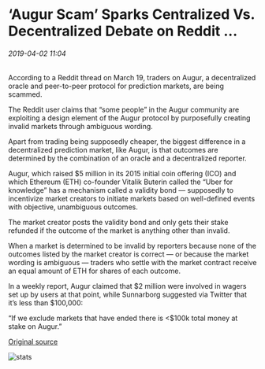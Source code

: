 # ‘Augur Scam’ Sparks Centralized Vs. Decentralized Debate on Reddit ...

###### 2019-04-02 11:04

According to a Reddit thread on March 19, traders on Augur, a decentralized oracle and peer-to-peer protocol for prediction markets, are being scammed.

The Reddit user claims that “some people” in the Augur community are exploiting a design element of the Augur protocol by purposefully creating invalid markets through ambiguous wording.

Apart from trading being supposedly cheaper, the biggest difference in a decentralized prediction market, like Augur, is that outcomes are determined by the combination of an oracle and a decentralized reporter.

Augur, which raised $5 million in its 2015 initial coin offering (ICO) and which Ethereum (ETH) co-founder Vitalik Buterin called the “Uber for knowledge” has a mechanism called a validity bond — supposedly to incentivize market creators to initiate markets based on well-defined events with objective, unambiguous outcomes.

The market creator posts the validity bond and only gets their stake refunded if the outcome of the market is anything other than invalid.

When a market is determined to be invalid by reporters because none of the outcomes listed by the market creator is correct — or because the market wording is ambiguous — traders who settle with the market contract receive an equal amount of ETH for shares of each outcome.

In a weekly report, Augur claimed that $2 million were involved in wagers set up by users at that point, while Sunnarborg suggested via Twitter that it’s less than $100,000:

“If we exclude markets that have ended there is <$100k total money at stake on Augur.”

[Original source](https://cointelegraph.com/news/augur-scam-sparks-centralized-vs-decentralized-debate-on-reddit)

![stats](https://c.statcounter.com/11760860/0/a89fa40b/1/ "stats")